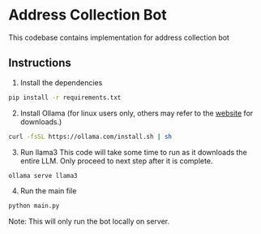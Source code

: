 # Address Collection Bot

This codebase contains implementation for address collection bot

## Instructions

1. Install the dependencies
```bash
pip install -r requirements.txt
```

2. Install Ollama (for linux users only, others may refer to the [website](https://ollama.com/downloads/) for downloads.)
```bash
curl -fsSL https://ollama.com/install.sh | sh
```

3. Run llama3 
This code will take some time to run as it downloads the entire LLM. Only proceed to next step after it is complete.
```bash
ollama serve llama3
```

4. Run the main file 
```bash
python main.py
```

Note: This will only run the bot locally on server.